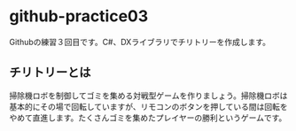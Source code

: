 # github-practice03
Githubの練習３回目です。C#、DXライブラリでチリトリーを作成します。

## チリトリーとは
掃除機ロボを制御してゴミを集める対戦型ゲームを作りましょう。掃除機ロボは基本的にその場で回転していますが、リモコンのボタンを押している間は回転をやめて直進します。たくさんゴミを集めたプレイヤーの勝利というゲームです。
